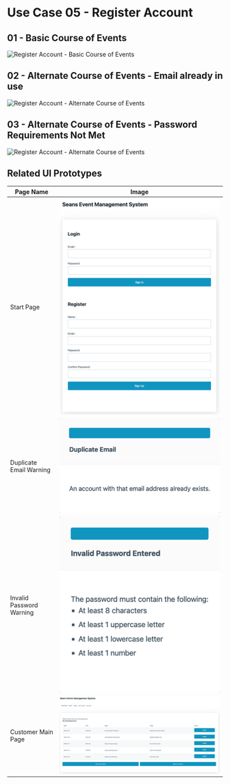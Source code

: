 # Use Case 05 - Register Account

## 01 - Basic Course of Events

![Register Account - Basic Course of Events](/02-analysis/usecases/images/05-register-account-basic.png)

## 02 - Alternate Course of Events - Email already in use

![Register Account - Alternate Course of Events](/02-analysis/usecases/images/05-register-account-alternate.png)

## 03 - Alternate Course of Events - Password Requirements Not Met

![Register Account - Alternate Course of Events](/02-analysis/usecases/images/05-register-account-alternate2.png)

## Related UI Prototypes
| Page Name   | Image                                                  |
| ----------- |------------------------------------------------------------ |
| Start Page | ![Main Page](/01-requirements-solution/uisketches/00-start.png) |
| Duplicate Email Warning | ![Main Page](/01-requirements-solution/uisketches/00-start-duplicate.png) |
| Invalid Password Warning | ![Main Page](/01-requirements-solution/uisketches/00-start-password.png) |
| Customer Main Page | ![Main Page](/01-requirements-solution/uisketches/03-main-customer.png) |